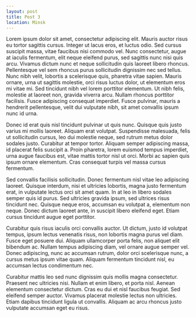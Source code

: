 ```yaml
---
layout: post
title: Post 3
location: Minsk
---
```

<!-- excerpt start -->
Lorem ipsum dolor sit amet, consectetur adipiscing elit. Mauris auctor risus eu tortor sagittis cursus. Integer ut lacus eros, et luctus odio. Sed cursus suscipit massa, vitae faucibus nisi commodo vel. Nunc consectetur, augue at iaculis fermentum, elit neque eleifend purus, sed sagittis nunc nisi quis arcu. Vivamus dictum nunc et neque sollicitudin quis laoreet libero rhoncus. Pellentesque vel sem rhoncus purus sollicitudin dignissim nec sed tellus. Nunc nibh velit, lobortis a scelerisque quis, pharetra vitae sapien. Mauris ornare, urna ut sagittis molestie, orci risus luctus dolor, ut elementum eros mi vitae mi. Sed tincidunt nibh vel lorem porttitor elementum. Ut nibh felis, molestie at laoreet non, gravida viverra arcu. Nullam rhoncus porttitor facilisis. Fusce adipiscing consequat imperdiet. Fusce pulvinar, mauris a hendrerit pellentesque, velit dui vulputate nibh, sit amet convallis ipsum nunc id urna.

Donec id erat quis nisl tincidunt pulvinar ut quis nunc. Quisque quis justo varius mi mollis laoreet. Aliquam erat volutpat. Suspendisse malesuada, felis ut sollicitudin cursus, leo dui molestie neque, sed rutrum metus dolor sodales justo. Curabitur at tempor tortor. Aliquam semper adipiscing massa, id placerat felis suscipit a. Proin pharetra, lorem euismod tempus imperdiet, urna augue faucibus est, vitae mattis tortor nisl ut orci. Morbi ac sapien quis ipsum ornare elementum. Cras consequat turpis vel massa cursus fermentum.
<!-- excerpt end -->

Sed convallis facilisis sollicitudin. Donec fermentum nisl vitae leo adipiscing laoreet. Quisque interdum, nisi et ultricies lobortis, magna justo fermentum erat, in vulputate lectus orci sit amet quam. In at leo in libero sodales semper quis id purus. Sed ultricies gravida ipsum, sed ultrices risus tincidunt nec. Quisque neque eros, accumsan eu volutpat a, elementum non neque. Donec dictum laoreet ante, in suscipit libero eleifend eget. Etiam cursus tincidunt augue eget porttitor.

Curabitur quis risus iaculis orci convallis auctor. Ut dictum, justo id volutpat tempus, ipsum lectus venenatis risus, non lobortis magna purus vel diam. Fusce eget posuere dui. Aliquam ullamcorper porta felis, non aliquet elit bibendum ac. Nullam tempus adipiscing diam, vel ornare augue semper vel. Donec adipiscing, nunc ac accumsan rutrum, dolor orci scelerisque nunc, a cursus metus ipsum vitae quam. Aliquam fermentum tincidunt nisl, eu accumsan lectus condimentum nec.

Curabitur mattis leo sed nunc dignissim quis mollis magna consectetur. Praesent nec ultricies nisi. Nullam et enim libero, et porta nisl. Aenean elementum consectetur dictum. Cras eu dui et nisl faucibus feugiat. Sed eleifend semper auctor. Vivamus placerat molestie lectus non ultricies. Etiam dapibus tincidunt ligula ut convallis. Aliquam ac arcu rhoncus justo vulputate accumsan eget eu risus.